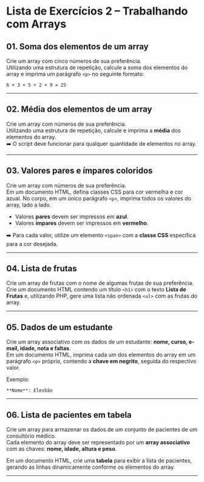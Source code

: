# Lista de Exercícios 2 – Trabalhando com Arrays


## 01. Soma dos elementos de um array
Crie um array com cinco números de sua preferência.  
Utilizando uma estrutura de repetição, calcule a soma dos elementos do array e imprima um parágrafo `<p>` no seguinte formato:

```text
6 + 3 + 5 + 2 + 9 = 25
```

---

## 02. Média dos elementos de um array
Crie um array com números de sua preferência.  
Utilizando uma estrutura de repetição, calcule e imprima a **média** dos elementos do array.  
➡️ O script deve funcionar para qualquer quantidade de elementos no array.

---

## 03. Valores pares e ímpares coloridos
Crie um array com números de sua preferência.  
Em um documento HTML, defina classes CSS para cor vermelha e cor azual. No corpo, em um único parágrafo `<p>`, imprima todos os valores do array, lado a lado.  

- Valores **pares** devem ser impressos em **azul**.  
- Valores **ímpares** devem ser impressos em **vermelho**.  

➡️ Para cada valor, utilize um elemento `<span>` com a **classe CSS** específica para a cor desejada.

---

## 04. Lista de frutas
Crie um array de frutas com o nome de algumas frutas de sua preferência.  
Crie um documento HTML contendo um título `<h1>` com o texto **Lista de Frutas** e, utilizando PHP, gere uma lista não ordenada `<ul>` com as frutas do array.

---

## 05. Dados de um estudante
Crie um array associativo com os dados de um estudante: **nome, curso, e-mail, idade, nota e faltas**.  
Em um documento HTML, imprima cada um dos elementos do array em um parágrafo `<p>` próprio, contendo a **chave em negrito**, seguida do respectivo valor.  

Exemplo:

```text
**Nome**: Elesbão
```

---

## 06. Lista de pacientes em tabela
Crie um array para armazenar os dados de um conjunto de pacientes de um consultório médico.  
Cada elemento do array deve ser representado por um **array associativo** com as chaves: **nome, idade, altura e peso**.  

Em um documento HTML, crie uma **tabela** para exibir a lista de pacientes, gerando as linhas dinamicamente conforme os elementos do array.

---
